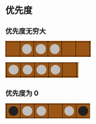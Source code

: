 # 优先度

## 优先度无穷大

![alt text](image-1.png)

![alt text](image-2.png)

## 优先度为 0

![alt text](image-3.png)